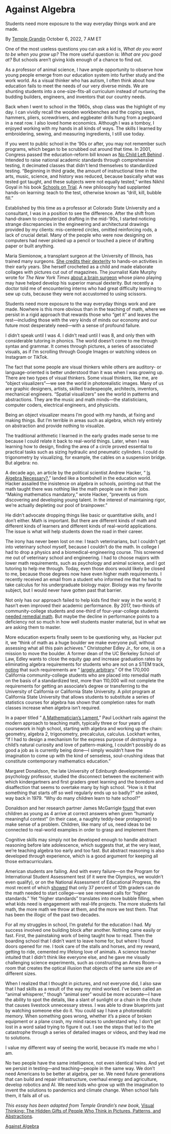 # Against Algebra

Students need more exposure to the way everyday things work and are made.

By  [Temple Grandin](https://www.theatlantic.com/author/temple-grandin/)    October 6, 2022, 7 AM ET

One of the most useless questions you can ask a kid is, *What do you want to be when you grow up?* The more useful question is: *What are you good at?* But schools aren’t giving kids enough of a chance to find out.

As a professor of animal science, I have ample opportunity to observe how young people emerge from our education system into further study and the work world. As a visual thinker who has autism, I often think about how education fails to meet the needs of our very diverse minds. We are shunting students into a one-size-fits-all curriculum instead of nurturing the budding builders, engineers, and inventors that our country needs.

Back when I went to school in the 1960s, shop class was the highlight of my day. I can vividly recall the wooden workbenches and the coping saws, hammers, pliers, screwdrivers, and eggbeater drills hung from a pegboard in a neat row. I also loved home economics. Although I was a tomboy, I enjoyed working with my hands in all kinds of ways. The skills I learned by embroidering, sewing, and measuring ingredients, I still use today.

If you went to public school in the ’90s or after, you may not remember such programs, which began to be scrubbed out around that time. In 2001, Congress passed the education-reform bill known as [No Child Left Behind](https://www.theatlantic.com/education/archive/2015/12/the-bloated-rhetoric-of-no-child-left-behinds-demise/419688/) *.* Intended to raise national academic standards through comprehensive testing, it decimated classes that didn’t lend themselves to standardized testing. “Beginning in third grade, the amount of instructional time in the arts, music, science, and history was reduced, because basically what was tested got taught, and these subjects were not equally tested,” writes Nikhil Goyal in his book [Schools on Trial](https://www.amazon.com/dp/1101910224/?tag=theatl0c-20). A new philosophy had supplanted hands-on learning: teach to the test, otherwise known as “drill, kill, bubble fill.”

Established by this time as a professor at Colorado State University and a consultant, I was in a position to see the difference. After the shift from hand-drawn to computerized drafting in the mid-’90s, I started noticing strange discrepancies in the engineering and architectural drawings provided by my clients: mis-centered circles, omitted reinforcing rods, a lack of crucial detail. Many of the people who were now designing on computers had never picked up a pencil or touched a piece of drafting paper or built anything.

Maria Siemionow, a transplant surgeon at the University of Illinois, has trained many surgeons. [She credits their dexterity](https://www.nytimes.com/2019/05/30/well/live/surgeons-hobbies-dexterity.html) to hands-on activities in their early years. She herself crocheted as a child and made elaborate collages with pictures cut out of magazines. The journalist Kate Murphy wrote for *The New York Times* [about a brain surgeon](https://www.nytimes.com/2019/05/30/well/live/surgeons-hobbies-dexterity.html) whose piano playing may have helped develop his superior manual dexterity. But recently a doctor told me of encountering interns who had great difficulty learning to sew up cuts, because they were not accustomed to using scissors.

Students need more exposure to the way everyday things work and are made. Nowhere is this more obvious than in the teaching of math, where we persist in a rigid approach that rewards those who “get it” and leaves the rest—including those with the very kinds of minds our economy and our future most desperately need—with a sense of profound failure.

I didn’t speak until I was 4. I didn’t read until I was 8, and only then with considerable tutoring in phonics. The world doesn’t come to me through syntax and grammar. It comes through pictures, a series of associated visuals, as if I’m scrolling through Google Images or watching videos on Instagram or TikTok.

The fact that some people are visual thinkers while others are auditory- or language-oriented is better understood than it was when I was growing up. There are two types of visual thinkers. Some visual thinkers, like me, are “object visualizers”—we see the world in photorealistic images. Many of us are graphic designers, artists, skilled tradespeople, architects, inventors, mechanical engineers. “Spatial visualizers” see the world in patterns and abstractions. They are the music and math minds—the statisticians, computer coders, electrical engineers, and physicists.

Being an object visualizer means I’m good with my hands, at fixing and making things. But I’m terrible in areas such as algebra, which rely entirely on abstraction and provide nothing to visualize.

The traditional arithmetic I learned in the early grades made sense to me because I could relate it back to real-world things. Later, when I was learning how to design, finding the area of a circle proved essential to practical tasks such as sizing hydraulic and pneumatic cylinders. I could do trigonometry by visualizing, for example, the cables on a suspension bridge. But algebra: no.

A decade ago, an article by the political scientist Andrew Hacker, “ [Is Algebra Necessary?](https://www.nytimes.com/2012/07/29/opinion/sunday/is-algebra-necessary.html),” landed like a bombshell in the education world. Hacker assailed the insistence on algebra in schools, pointing out that the math taught there was nothing like the math people use in their jobs. “Making mathematics mandatory,” wrote Hacker, “prevents us from discovering and developing young talent. In the interest of maintaining rigor, we’re actually depleting our pool of brainpower.”

He didn’t advocate dropping things like basic or quantitative skills, and I don’t either. Math is important. But there are different kinds of math and different kinds of learners and different kinds of real-world applications. The issue is what will help students down the road in their career.

The irony has never been lost on me: I teach veterinarians, but I couldn’t get into veterinary school myself, because I couldn’t do the math. In college I had to drop a physics and a biomedical-engineering course. This screened me out of veterinary school and engineering. I had to choose majors with lower math requirements, such as psychology and animal science, and I got tutoring to help me through. Today, even those doors would likely be closed to me, because those degrees now have even higher math requirements. I recently received an email from a student who informed me that he had to take calculus for his undergraduate biology major. Biology was my favorite subject, but I would never have gotten past that barrier.

Not only has our approach failed to help kids find their way in the world; it hasn’t even improved their academic performance. By 2017, two-thirds of community-college students and one-third of four-year-college students [needed remedial math](https://www.nytimes.com/2017/02/03/education/edlife/accuplacer-placement-test-math-algebra.html). But maybe the decline in performance points to a deficiency not so much in how well students master material, but in what we are asking them to master.

More education experts finally seem to be questioning why, as Hacker put it, we “think of math as a huge boulder we make everyone pull, without assessing what all this pain achieves.” Christopher Edley Jr., for one, is on a mission to move the boulder. A former dean of the UC Berkeley School of Law, Edley wants to close the equity gap and increase graduation rates by eliminating algebra requirements for students who are not on a STEM track, [noting](https://edsource.org/2017/at-cal-state-algebra-is-a-civil-rights-issue/582950) that such requirements are “ [largely arbitrary](https://edsource.org/2017/at-cal-state-algebra-is-a-civil-rights-issue/582950).” Of the 170,000 California community-college students who are placed into remedial math on the basis of a standardized test, more than 110,000 will not complete the requirements for getting an associate’s degree or transferring to the University of California or California State University. A pilot program at California State University that allows students to substitute a series of statistics courses for algebra has shown that completion rates for math classes increase when algebra isn’t required.

In a paper titled “ [A Mathematician’s Lament](https://www.maa.org/external_archive/devlin/LockhartsLament.pdf),” Paul Lockhart rails against the modern approach to teaching math, typically three or four years of coursework in high school, starting with algebra and working up the chain: geometry, algebra 2, trigonometry, precalculus, calculus. Lockhart writes, “If I had to design a mechanism for the express purpose of *destroying* a child’s natural curiosity and love of pattern-making, I couldn’t possibly do as good a job as is currently being done—I simply wouldn’t have the imagination to come up with the kind of senseless, soul-crushing ideas that constitute contemporary mathematics education.”

Margaret Donaldson, the late University of Edinburgh developmental-psychology professor, studied the disconnect between the excitement with which kindergartners and first graders greet learning and the boredom and disaffection that seems to overtake many by high school. “How is it that something that starts off so well regularly ends up so badly?” she asked, way back in 1979. “Why do many children learn to hate school?”

Donaldson and her research partner James McGarrigle [found](https://www.sciencedirect.com/science/article/abs/pii/0010027774900031) that even children as young as 4 arrive at correct answers when given “humanly meaningful context” (in their case, a naughty teddy-bear protagonist) to make sense of a problem. Children, like many of us, need ideas to be connected to real-world examples in order to grasp and implement them.

Cognitive skills may simply not be developed enough to handle abstract reasoning before late adolescence, which suggests that, at the very least, we’re teaching algebra too early and too fast. But abstract reasoning is also developed *through* experience, which is a good argument for keeping all those extracurriculars.

American students are failing. And with every failure—on the Program for International Student Assessment test (if it were the Olympics, we wouldn’t even qualify), or on the National Assessment of Educational Progress, the most recent of which [showed](https://www.nationsreportcard.gov/highlights/mathematics/2019/g12/) that only 37 percent of 12th graders can do the math needed to start college—we see renewed calls for “higher standards.” Yet “higher standards” translates into more bubble filling, when what kids need is engagement with real-life projects. The more students fail math, the more math we throw at them, and the more we test them. That has been the illogic of the past two decades.

For all my struggles in school, I’m grateful for the education I had. My success involved one building block after another. Nothing came easily or fast. First, the painstaking work of being taught how to read. Then the boarding school that I didn’t want to leave home for, but where I found doors opened for me. I took care of the stalls and horses, and my reward, getting to ride, cemented my lifelong love of animals. A science teacher intuited that I didn’t think like everyone else, and he gave me visually challenging science experiments, such as constructing an Ames Room—a room that creates the optical illusion that objects of the same size are of different sizes.

When I realized that I thought in pictures, and not everyone did, I also saw that I had skills as a result of the way my mind worked. I’ve been called an “animal whisperer,” though “animal seer” would be more accurate—I have the ability to spot the details, like a slant of sunlight or a chain in the chute that causes livestock unnecessary stress. I was able to draw blueprints just by watching someone else do it. You could say I have a photorealistic memory. When something goes wrong, whether it’s a piece of broken equipment or a plane crash, my mind races to understand why. I don’t get lost in a word salad trying to figure it out. I see the steps that led to the catastrophe through a series of detailed images or videos, and they lead me to solutions.

I value my different way of seeing the world, because it’s made me who I am.

No two people have the same intelligence, not even identical twins. And yet we persist in testing—and teaching—people in the same way. We don’t need Americans to be better at algebra, per se. We need future generations that can build and repair infrastructure, overhaul energy and agriculture, develop robotics and AI. We need kids who grow up with the imagination to invent the solutions to pandemics and climate change. When school fails them, it fails all of us.

*This essay has been adapted from Temple Grandin’s new book,* [Visual Thinking: The Hidden Gifts of People Who Think in Pictures, Patterns, and Abstractions](https://web.tertulia.com/book/9780593418369?affiliate=atl-347).

[Against Algebra](https://www.theatlantic.com/ideas/archive/2022/10/against-algebra/671643/?utm_source=copy-link&utm_medium=social&utm_campaign=share)
